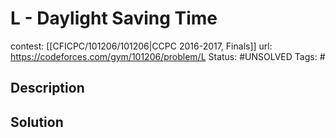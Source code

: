 # L - Daylight Saving Time

contest: [[CFICPC/101206/101206|CCPC 2016-2017, Finals]]
url: https://codeforces.com/gym/101206/problem/L
Status: #UNSOLVED
Tags: #

## Description

## Solution

